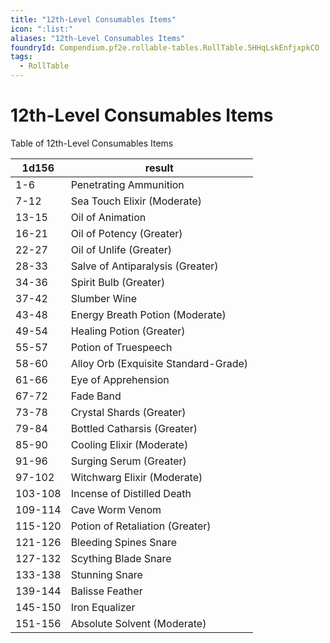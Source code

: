 ```yaml
---
title: "12th-Level Consumables Items"
icon: ":list:"
aliases: "12th-Level Consumables Items"
foundryId: Compendium.pf2e.rollable-tables.RollTable.5HHqLskEnfjxpkCO
tags:
  - RollTable
---
```


# 12th-Level Consumables Items
<p>Table of 12th-Level Consumables Items</p>

| 1d156 | result |
|------|--------|
| 1-6 | Penetrating Ammunition |
| 7-12 | Sea Touch Elixir (Moderate) |
| 13-15 | Oil of Animation |
| 16-21 | Oil of Potency (Greater) |
| 22-27 | Oil of Unlife (Greater) |
| 28-33 | Salve of Antiparalysis (Greater) |
| 34-36 | Spirit Bulb (Greater) |
| 37-42 | Slumber Wine |
| 43-48 | Energy Breath Potion (Moderate) |
| 49-54 | Healing Potion (Greater) |
| 55-57 | Potion of Truespeech |
| 58-60 | Alloy Orb (Exquisite Standard-Grade) |
| 61-66 | Eye of Apprehension |
| 67-72 | Fade Band |
| 73-78 | Crystal Shards (Greater) |
| 79-84 | Bottled Catharsis (Greater) |
| 85-90 | Cooling Elixir (Moderate) |
| 91-96 | Surging Serum (Greater) |
| 97-102 | Witchwarg Elixir (Moderate) |
| 103-108 | Incense of Distilled Death |
| 109-114 | Cave Worm Venom |
| 115-120 | Potion of Retaliation (Greater) |
| 121-126 | Bleeding Spines Snare |
| 127-132 | Scything Blade Snare |
| 133-138 | Stunning Snare |
| 139-144 | Balisse Feather |
| 145-150 | Iron Equalizer |
| 151-156 | Absolute Solvent (Moderate) |
